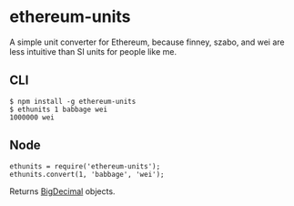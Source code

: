 # ethereum-units
A simple unit converter for Ethereum, because finney, szabo, and wei are less intuitive than SI units for people like me.

## CLI
```
$ npm install -g ethereum-units
$ ethunits 1 babbage wei
1000000 wei
```

## Node
```node
ethunits = require('ethereum-units');
ethunits.convert(1, 'babbage', 'wei');
```

Returns [BigDecimal](https://github.com/iriscouch/bigdecimal.js) objects.

